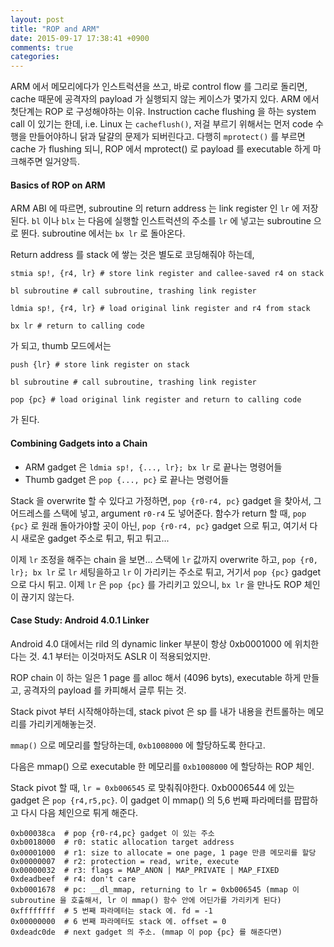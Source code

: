 ```yaml
---
layout: post
title: "ROP and ARM"
date: 2015-09-17 17:38:41 +0900
comments: true
categories: 
---
```


ARM 에서 메모리에다가 인스트럭션을 쓰고, 바로 control flow 를 그리로 돌리면, cache 때문에 공격자의 payload 가 실행되지 않는 케이스가 몇가지 있다. ARM 에서 첫단계는 ROP 로 구성해야하는 이유. Instruction cache flushing 을 하는 system call 이 있기는 한데, i.e. Linux 는 `cacheflush()`, 저걸 부르기 위해서는 먼저 code 수행을 만들어야하니 닭과 달걀의 문제가 되버린다고. 다행히 `mprotect()` 를 부르면 cache 가 flushing 되니, ROP 에서 mprotect() 로 payload 를 executable 하게 마크해주면 일거양득.

#### Basics of ROP on ARM

ARM ABI 에 따르면, subroutine 의 return address 는 link register 인 `lr` 에 저장된다. `bl` 이나 `blx` 는 다음에 실행할 인스트럭션의 주소를 `lr` 에 넣고는 subroutine 으로 뛴다. subroutine 에서는 `bx lr` 로 돌아온다. 

Return address 를 stack 에 쌓는 것은 별도로 코딩해줘야 하는데,

`stmia sp!, {r4, lr} # store link register and callee-saved r4 on stack`

`bl subroutine # call subroutine, trashing link register`

`ldmia sp!, {r4, lr} # load original link register and r4 from stack`

`bx lr # return to calling code`

가 되고, thumb 모드에서는

`push {lr} # store link register on stack`

`bl subroutine # call subroutine, trashing link register`

`pop {pc} # load original link register and return to calling code`

가 된다.

#### Combining Gadgets into a Chain

* ARM gadget 은 `ldmia sp!, {..., lr}; bx lr` 로 끝나는 명령어들
* Thumb gadget 은 `pop {..., pc}` 로 끝나는 명령어들

Stack 을 overwrite 할 수 있다고 가정하면, `pop {r0-r4, pc}` gadget 을 찾아서, 그 어드레스를 스택에 넣고, argument `r0-r4` 도 넣어준다. 함수가 return 할 때, `pop {pc}` 로 원래 돌아가야할 곳이 아닌, `pop {r0-r4, pc}` gadget 으로 튀고, 여기서 다시 새로운 gadget 주소로 튀고, 튀고 튀고...

이제 `lr` 조정을 해주는 chain 을 보면... 스택에 `lr` 값까지 overwrite 하고, `pop {r0, lr}; bx lr` 로 `lr` 세팅을하고 `lr` 이 가리키는 주소로 튀고, 거기서 `pop {pc}` gadget 으로 다시 튀고. 이제 `lr` 은 `pop {pc}` 를 가리키고 있으니, `bx lr` 을 만나도 ROP 체인이 끊기지 않는다.

#### Case Study: Android 4.0.1 Linker

Android 4.0 대에서는 rild 의 dynamic linker 부분이 항상 0xb0001000 에 위치한다는 것. 4.1 부터는 이것마저도 ASLR 이 적용되었지만.

ROP chain 이 하는 일은 1 page 를 alloc 해서 (4096 byts), executable 하게 만들고, 공격자의 payload 를 카피해서 글루 튀는 것.

Stack pivot 부터 시작해야하는데, stack pivot 은 sp 를 내가 내용을 컨트롤하는 메모리를 가리키게해놓는것.

`mmap()` 으로  메모리를 할당하는데, `0xb1008000` 에 할당하도록 한다고.

다음은 mmap() 으로 executable 한 메모리를 `0xb1008000` 에 할당하는 ROP 체인.

Stack pivot 할 때, `lr = 0xb006545` 로 맞춰줘야한다. 0xb0006544 에 있는 gadget 은 `pop {r4,r5,pc}`. 이 gadget 이 mmap() 의 5,6 번째 파라메터를 팝팝하고 다시 다음 체인으로 튀게 해준다.

```
0xb00038ca  # pop {r0-r4,pc} gadget 이 있는 주소
0xb0018000  # r0: static allocation target address
0x00001000  # r1: size to allocate = one page, 1 page 만큼 메모리를 할당
0x00000007  # r2: protection = read, write, execute
0x00000032  # r3: flags = MAP_ANON | MAP_PRIVATE | MAP_FIXED
0xdeadbeef  # r4: don't care
0xb0001678  # pc: __dl_mmap, returning to lr = 0xb006545 (mmap 이 subroutine 을 호출해서, lr 이 mmap() 함수 안에 어딘가를 가리키게 된다)
0xffffffff  # 5 번째 파라메터는 stack 에. fd = -1
0x00000000  # 6 번째 파라메터도 stack 에. offset = 0
0xdeadc0de  # next gadget 의 주소. (mmap 이 pop {pc} 를 해준다면)
```

